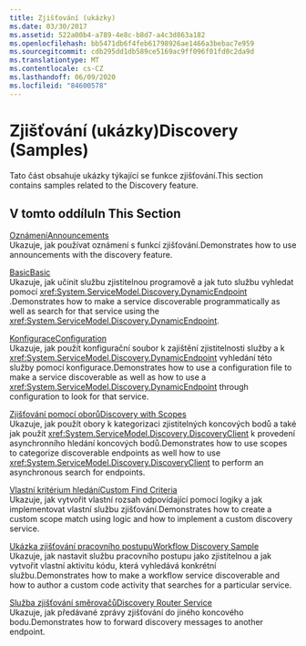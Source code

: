 ```yaml
---
title: Zjišťování (ukázky)
ms.date: 03/30/2017
ms.assetid: 522a00b4-a789-4e8c-b8d7-a4c3d863a182
ms.openlocfilehash: bb5471db6f4feb61798926ae1466a3bebac7e959
ms.sourcegitcommit: cdb295dd1db589ce5169ac9ff096f01fd0c2da9d
ms.translationtype: MT
ms.contentlocale: cs-CZ
ms.lasthandoff: 06/09/2020
ms.locfileid: "84600578"
---
```

# <a name="discovery-samples"></a><span data-ttu-id="96aab-102">Zjišťování (ukázky)</span><span class="sxs-lookup"><span data-stu-id="96aab-102">Discovery (Samples)</span></span>
<span data-ttu-id="96aab-103">Tato část obsahuje ukázky týkající se funkce zjišťování.</span><span class="sxs-lookup"><span data-stu-id="96aab-103">This section contains samples related to the Discovery feature.</span></span>  
  
## <a name="in-this-section"></a><span data-ttu-id="96aab-104">V tomto oddílu</span><span class="sxs-lookup"><span data-stu-id="96aab-104">In This Section</span></span>  
 [<span data-ttu-id="96aab-105">Oznámení</span><span class="sxs-lookup"><span data-stu-id="96aab-105">Announcements</span></span>](announcements-sample.md)  
 <span data-ttu-id="96aab-106">Ukazuje, jak používat oznámení s funkcí zjišťování.</span><span class="sxs-lookup"><span data-stu-id="96aab-106">Demonstrates how to use announcements with the discovery feature.</span></span>  
  
 [<span data-ttu-id="96aab-107">Basic</span><span class="sxs-lookup"><span data-stu-id="96aab-107">Basic</span></span>](basic-sample.md)  
 <span data-ttu-id="96aab-108">Ukazuje, jak učinit službu zjistitelnou programově a jak tuto službu vyhledat pomocí <xref:System.ServiceModel.Discovery.DynamicEndpoint> .</span><span class="sxs-lookup"><span data-stu-id="96aab-108">Demonstrates how to make a service discoverable programmatically as well as search for that service using the <xref:System.ServiceModel.Discovery.DynamicEndpoint>.</span></span>  
  
 [<span data-ttu-id="96aab-109">Konfigurace</span><span class="sxs-lookup"><span data-stu-id="96aab-109">Configuration</span></span>](configuration-sample.md)  
 <span data-ttu-id="96aab-110">Ukazuje, jak použít konfigurační soubor k zajištění zjistitelnosti služby a k <xref:System.ServiceModel.Discovery.DynamicEndpoint> vyhledání této služby pomocí konfigurace.</span><span class="sxs-lookup"><span data-stu-id="96aab-110">Demonstrates how to use a configuration file to make a service discoverable as well as how to use a <xref:System.ServiceModel.Discovery.DynamicEndpoint> through configuration to look for that service.</span></span>  
  
 [<span data-ttu-id="96aab-111">Zjišťování pomocí oborů</span><span class="sxs-lookup"><span data-stu-id="96aab-111">Discovery with Scopes</span></span>](discovery-with-scopes-sample.md)  
 <span data-ttu-id="96aab-112">Ukazuje, jak použít obory k kategorizaci zjistitelných koncových bodů a také jak použít <xref:System.ServiceModel.Discovery.DiscoveryClient> k provedení asynchronního hledání koncových bodů.</span><span class="sxs-lookup"><span data-stu-id="96aab-112">Demonstrates how to use scopes to categorize discoverable endpoints as well how to use <xref:System.ServiceModel.Discovery.DiscoveryClient> to perform an asynchronous search for endpoints.</span></span>  
  
 [<span data-ttu-id="96aab-113">Vlastní kritérium hledání</span><span class="sxs-lookup"><span data-stu-id="96aab-113">Custom Find Criteria</span></span>](custom-find-criteria.md)  
 <span data-ttu-id="96aab-114">Ukazuje, jak vytvořit vlastní rozsah odpovídající pomocí logiky a jak implementovat vlastní službu zjišťování.</span><span class="sxs-lookup"><span data-stu-id="96aab-114">Demonstrates how to create a custom scope match using logic and how to implement a custom discovery service.</span></span>  
  
 [<span data-ttu-id="96aab-115">Ukázka zjišťování pracovního postupu</span><span class="sxs-lookup"><span data-stu-id="96aab-115">Workflow Discovery Sample</span></span>](workflow-discovery-sample.md)  
 <span data-ttu-id="96aab-116">Ukazuje, jak nastavit službu pracovního postupu jako zjistitelnou a jak vytvořit vlastní aktivitu kódu, která vyhledává konkrétní službu.</span><span class="sxs-lookup"><span data-stu-id="96aab-116">Demonstrates how to make a workflow service discoverable and how to author a custom code activity that searches for a particular service.</span></span>  
  
 [<span data-ttu-id="96aab-117">Služba zjišťování směrovačů</span><span class="sxs-lookup"><span data-stu-id="96aab-117">Discovery Router Service</span></span>](discovery-router-service.md)  
 <span data-ttu-id="96aab-118">Ukazuje, jak předávané zprávy zjišťování do jiného koncového bodu.</span><span class="sxs-lookup"><span data-stu-id="96aab-118">Demonstrates how to forward discovery messages to another endpoint.</span></span>
